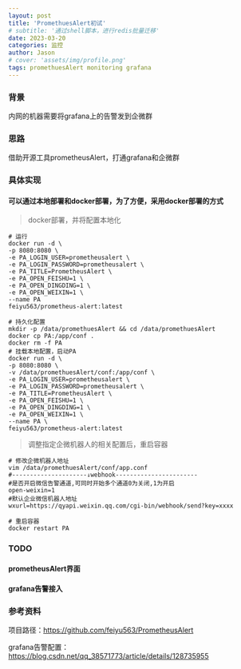 ```yaml
---
layout: post
title: 'PromethuesAlert初试'
# subtitle: '通过shell脚本，进行redis批量迁移'
date: 2023-03-20
categories: 监控
author: Jason
# cover: 'assets/img/profile.png'
tags: promethuesAlert monitoring grafana
---
```


### 背景

内网的机器需要将grafana上的告警发到企微群

### 思路

借助开源工具prometheusAlert，打通grafana和企微群

### 具体实现

#### 可以通过本地部署和docker部署，为了方便，采用docker部署的方式

> docker部署，并将配置本地化

```shell
# 运行
docker run -d \
-p 8080:8080 \
-e PA_LOGIN_USER=prometheusalert \
-e PA_LOGIN_PASSWORD=prometheusalert \
-e PA_TITLE=PrometheusAlert \
-e PA_OPEN_FEISHU=1 \
-e PA_OPEN_DINGDING=1 \
-e PA_OPEN_WEIXIN=1 \
--name PA
feiyu563/prometheus-alert:latest

# 持久化配置
mkdir -p /data/promethuesAlert && cd /data/promethuesAlert
docker cp PA:/app/conf .
docker rm -f PA
# 挂载本地配置，启动PA
docker run -d \
-p 8080:8080 \
-v /data/promethuesAlert/conf:/app/conf \
-e PA_LOGIN_USER=prometheusalert \
-e PA_LOGIN_PASSWORD=prometheusalert \
-e PA_TITLE=PrometheusAlert \
-e PA_OPEN_FEISHU=1 \
-e PA_OPEN_DINGDING=1 \
-e PA_OPEN_WEIXIN=1 \
--name PA \
feiyu563/prometheus-alert:latest
```

> 调整指定企微机器人的相关配置后，重启容器

```shell
# 修改企微机器人地址
vim /data/promethuesAlert/conf/app.conf
#---------------------↓webhook-----------------------
#是否开启微信告警通道,可同时开始多个通道0为关闭,1为开启
open-weixin=1
#默认企业微信机器人地址
wxurl=https://qyapi.weixin.qq.com/cgi-bin/webhook/send?key=xxxx

# 重启容器
docker restart PA
```

### TODO 

#### prometheusAlert界面

#### grafana告警接入

### 参考资料

项目路径：https://github.com/feiyu563/PrometheusAlert

grafana告警配置：https://blog.csdn.net/qq_38571773/article/details/128735955